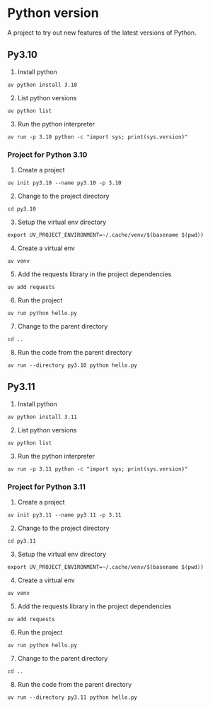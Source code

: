 # Python version

A project to try out new features of the latest versions of Python.

## Py3.10

1. Install python

```
uv python install 3.10
```

2. List python versions

```
uv python list
```

3. Run the python interpreter

```
uv run -p 3.10 python -c "import sys; print(sys.version)"
```

### Project for Python 3.10

1. Create a project

```
uv init py3.10 --name py3.10 -p 3.10
```

2. Change to the project directory

```
cd py3.10
```

3. Setup the virtual env directory

```
export UV_PROJECT_ENVIRONMENT=~/.cache/venv/$(basename $(pwd))
```

4. Create a virtual env

```
uv venv
```

5. Add the requests library in the project dependencies

```
uv add requests
```

6. Run the project

```
uv run python hello.py
```

7. Change to the parent directory

```
cd ..
```

8. Run the code from the parent directory

```
uv run --directory py3.10 python hello.py
```

## Py3.11

1. Install python

```
uv python install 3.11
```

2. List python versions

```
uv python list
```

3. Run the python interpreter

```
uv run -p 3.11 python -c "import sys; print(sys.version)"
```

### Project for Python 3.11

1. Create a project

```
uv init py3.11 --name py3.11 -p 3.11
```

2. Change to the project directory

```
cd py3.11
```

3. Setup the virtual env directory

```
export UV_PROJECT_ENVIRONMENT=~/.cache/venv/$(basename $(pwd))
```

4. Create a virtual env

```
uv venv
```

5. Add the requests library in the project dependencies

```
uv add requests
```

6. Run the project

```
uv run python hello.py
```

7. Change to the parent directory

```
cd ..
```

8. Run the code from the parent directory

```
uv run --directory py3.11 python hello.py
```
